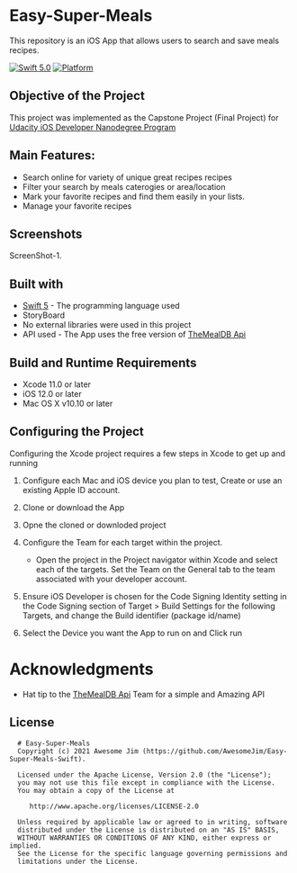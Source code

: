 # Easy-Super-Meals
This repository is an iOS App that allows users to search and save meals recipes. 

[![Swift 5.0](https://img.shields.io/badge/Swift-5.0-orange.svg?style=flat)](https://swift.org)
[![Platform](https://img.shields.io/cocoapods/p/LFAlertController.svg?style=flat)](http://cocoapods.org/pods/LFAlertController)

Objective of the Project 
---------------
This project was implemented as the Capstone Project (Final Project) for [Udacity iOS Developer Nanodegree Program](https://www.udacity.com/course/ios-developer-nanodegree--nd003) 

Main Features:
--------------
- Search online for variety of unique great recipes recipes
- Filter your search by meals caterogies or area/location
- Mark your favorite recipes and find them easily in your lists.
- Manage your favorite recipes

Screenshots
------------
ScreenShot-1.

## Built with

* [Swift 5](https://developer.apple.com/swift/) - The programming language used
* StoryBoard
* No external libraries were used in this project
* API used -  The App uses the free version of [TheMealDB Api](https://www.themealdb.com/api.php) 

## Build and Runtime Requirements
+ Xcode 11.0 or later
+ iOS 12.0 or later
+ Mac OS X v10.10 or later

## Configuring the Project

Configuring the Xcode project requires a few steps in Xcode to get up and running  

1) Configure each Mac and iOS device you plan to test, Create or use an existing Apple ID account.

2) Clone or download the App 

3) Opne the cloned or downloded project

4) Configure the Team for each target within the project.

    - Open the project in the Project navigator within Xcode and select each of the targets. Set the Team on the General tab to the team associated with your developer account.

5)  Ensure iOS Developer is chosen for the Code Signing Identity setting in the Code Signing section of Target > Build Settings for the following Targets, and change the Build identifier (package id/name)
6) Select the Device you want the App to run on and Click run




# Acknowledgments
* Hat tip  to the  [TheMealDB Api](https://www.themealdb.com/api.php) Team for a simple and Amazing API 

License
--------

      # Easy-Super-Meals
      Copyright (c) 2021 Awesome Jim (https://github.com/AwesomeJim/Easy-Super-Meals-Swift).

      Licensed under the Apache License, Version 2.0 (the "License");
      you may not use this file except in compliance with the License.
      You may obtain a copy of the License at

         http://www.apache.org/licenses/LICENSE-2.0

      Unless required by applicable law or agreed to in writing, software
      distributed under the License is distributed on an "AS IS" BASIS,
      WITHOUT WARRANTIES OR CONDITIONS OF ANY KIND, either express or implied.
      See the License for the specific language governing permissions and
      limitations under the License.


